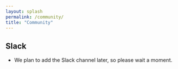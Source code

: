 ```yaml
---
layout: splash
permalink: /community/
title: "Community"
---
```


## Slack
- We plan to add the Slack channel later, so please wait a moment.